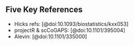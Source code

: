 ## Five Key References

* Hicks refs: [@doi:10.1093/biostatistics/kxx053]
* projectR & scCoGAPS: [@doi:10.1101/395004]
* Alevin: [@doi:10.1101/335000]
